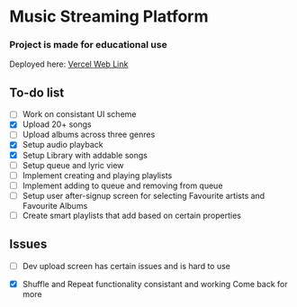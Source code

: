 # Music Streaming Platform
### Project is made for educational use

Deployed here: [Vercel Web Link](https://music-streaming-platform-two.vercel.app/)

## To-do list

- [ ] Work on consistant UI scheme
- [X] Upload 20+ songs
- [ ] Upload albums across three genres
- [X] Setup audio playback
- [X] Setup Library with addable songs
- [ ] Setup queue and lyric view
- [ ] Implement creating and playing playlists
- [ ] Implement adding to queue and removing from queue
- [ ] Setup user after-signup screen for selecting Favourite artists and Favourite Albums
- [ ] Create smart playlists that add based on certain properties

## Issues
- [ ] Dev upload screen has certain issues and is hard to use
- [X] Shuffle and Repeat functionality consistant and working
Come back for more

